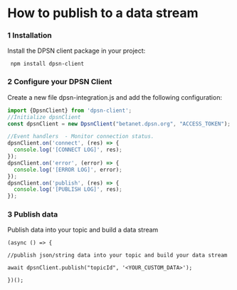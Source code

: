 # How to publish to a data stream
### 1 Installation
 Install the DPSN client package in your project:
 
  ``` npm install dpsn-client```
### 2 Configure your DPSN Client

Create a new file dpsn-integration.js and add the following configuration:

```ts
import {DpsnClient} from 'dpsn-client';
//Initialize dpsnClient
const dpsnClient = new DpsnClient("betanet.dpsn.org", "ACCESS_TOKEN");

//Event handlers  - Monitor connection status.
dpsnClient.on('connect', (res) => {
  console.log('[CONNECT LOG]', res);
});
dpsnClient.on('error', (error) => {
  console.log('[ERROR LOG]', error);
});
dpsnClient.on('publish', (res) => {
  console.log('[PUBLISH LOG]', res);
});
```

### 3 Publish data

Publish data into your topic and build a data stream

```
(async () => {

//publish json/string data into your topic and build your data stream

await dpsnClient.publish("topicId", '<YOUR_CUSTOM_DATA>');

})();
```
